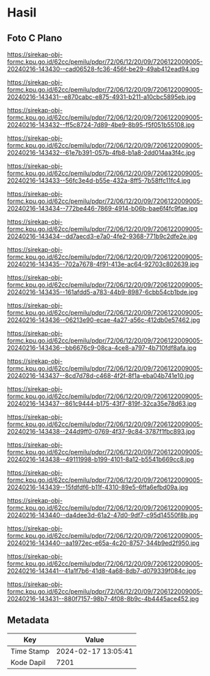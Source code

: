 # Hasil

## Foto C Plano

https://sirekap-obj-formc.kpu.go.id/62cc/pemilu/pdpr/72/06/12/20/09/7206122009005-20240216-143430--cad06528-fc36-456f-be29-49ab412ead94.jpg

https://sirekap-obj-formc.kpu.go.id/62cc/pemilu/pdpr/72/06/12/20/09/7206122009005-20240216-143431--e870cabc-e875-4931-b211-a10cbc5895eb.jpg

https://sirekap-obj-formc.kpu.go.id/62cc/pemilu/pdpr/72/06/12/20/09/7206122009005-20240216-143432--ff5c8724-7d89-4be9-8b95-f5f051b55108.jpg

https://sirekap-obj-formc.kpu.go.id/62cc/pemilu/pdpr/72/06/12/20/09/7206122009005-20240216-143432--61e7b391-057b-4fb8-b1a8-2dd014aa3f4c.jpg

https://sirekap-obj-formc.kpu.go.id/62cc/pemilu/pdpr/72/06/12/20/09/7206122009005-20240216-143433--56fc3e4d-b55e-432a-8ff5-7b58ffc11fc4.jpg

https://sirekap-obj-formc.kpu.go.id/62cc/pemilu/pdpr/72/06/12/20/09/7206122009005-20240216-143434--772be446-7869-4914-b06b-bae6f4fc9fae.jpg

https://sirekap-obj-formc.kpu.go.id/62cc/pemilu/pdpr/72/06/12/20/09/7206122009005-20240216-143434--dd7aecd3-e7a0-4fe2-9368-771b9c2dfe2e.jpg

https://sirekap-obj-formc.kpu.go.id/62cc/pemilu/pdpr/72/06/12/20/09/7206122009005-20240216-143435--702a7678-4f91-413e-ac64-92703c802639.jpg

https://sirekap-obj-formc.kpu.go.id/62cc/pemilu/pdpr/72/06/12/20/09/7206122009005-20240216-143435--161afdd5-a783-44b9-8987-6cbb54cb1bde.jpg

https://sirekap-obj-formc.kpu.go.id/62cc/pemilu/pdpr/72/06/12/20/09/7206122009005-20240216-143436--06213e90-ecae-4a27-a56c-412db0e57462.jpg

https://sirekap-obj-formc.kpu.go.id/62cc/pemilu/pdpr/72/06/12/20/09/7206122009005-20240216-143436--bb6676c9-08ca-4ce8-a797-4b710fdf8afa.jpg

https://sirekap-obj-formc.kpu.go.id/62cc/pemilu/pdpr/72/06/12/20/09/7206122009005-20240216-143437--8cd7d78d-c468-4f2f-8f1a-eba04b741e10.jpg

https://sirekap-obj-formc.kpu.go.id/62cc/pemilu/pdpr/72/06/12/20/09/7206122009005-20240216-143437--861c9444-b175-43f7-819f-32ca35e78d63.jpg

https://sirekap-obj-formc.kpu.go.id/62cc/pemilu/pdpr/72/06/12/20/09/7206122009005-20240216-143438--244d9ff0-0769-4f37-9c84-3787f1fbc893.jpg

https://sirekap-obj-formc.kpu.go.id/62cc/pemilu/pdpr/72/06/12/20/09/7206122009005-20240216-143438--49111998-b199-4101-8a12-b5541b669cc8.jpg

https://sirekap-obj-formc.kpu.go.id/62cc/pemilu/pdpr/72/06/12/20/09/7206122009005-20240216-143439--15fdfdf6-b11f-4310-89e5-6ffa6efbd09a.jpg

https://sirekap-obj-formc.kpu.go.id/62cc/pemilu/pdpr/72/06/12/20/09/7206122009005-20240216-143440--da4dee3d-61a2-47d0-9df7-c95d14550f8b.jpg

https://sirekap-obj-formc.kpu.go.id/62cc/pemilu/pdpr/72/06/12/20/09/7206122009005-20240216-143440--aa1972ec-e65a-4c20-8757-344b9ed2f950.jpg

https://sirekap-obj-formc.kpu.go.id/62cc/pemilu/pdpr/72/06/12/20/09/7206122009005-20240216-143441--41a1f7b6-41d8-4a68-8db7-d079339f084c.jpg

https://sirekap-obj-formc.kpu.go.id/62cc/pemilu/pdpr/72/06/12/20/09/7206122009005-20240216-143431--880f7157-98b7-4f08-8b9c-4b4445ace452.jpg


## Metadata

| Key        | Value               |
| ---------- | ------------------- |
| Time Stamp | 2024-02-17 13:05:41 |
| Kode Dapil | 7201                |



